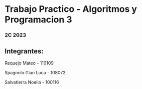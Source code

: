 # Trabajo Practico - Algoritmos y Programacion 3
### 2C 2023

## Integrantes:
Requejo Mateo - 110109

Spagnolo Gian Luca - 108072

Salvatierra Noelia - 100116

